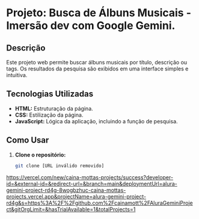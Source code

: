# Projeto: Busca de Álbuns Musicais - Imersão dev com Google Gemini.

## Descrição
Este projeto web permite buscar álbuns musicais por título, descrição ou tags. Os resultados da pesquisa são exibidos em uma interface simples e intuitiva.

## Tecnologias Utilizadas
* **HTML:** Estruturação da página.
* **CSS:** Estilização da página.
* **JavaScript:** Lógica da aplicação, incluindo a função de pesquisa.

## Como Usar
1. **Clone o repositório:**
   ```bash
   git clone [URL inválido removido]
https://vercel.com/new/caina-mottas-projects/success?developer-id=&external-id=&redirect-url=&branch=main&deploymentUrl=alura-gemini-project-rd4g-8wogbzhuc-caina-mottas-projects.vercel.app&projectName=alura-gemini-project-rd4g&s=https%3A%2F%2Fgithub.com%2Fcainamott%2FAluraGeminiProject&gitOrgLimit=&hasTrialAvailable=1&totalProjects=1
